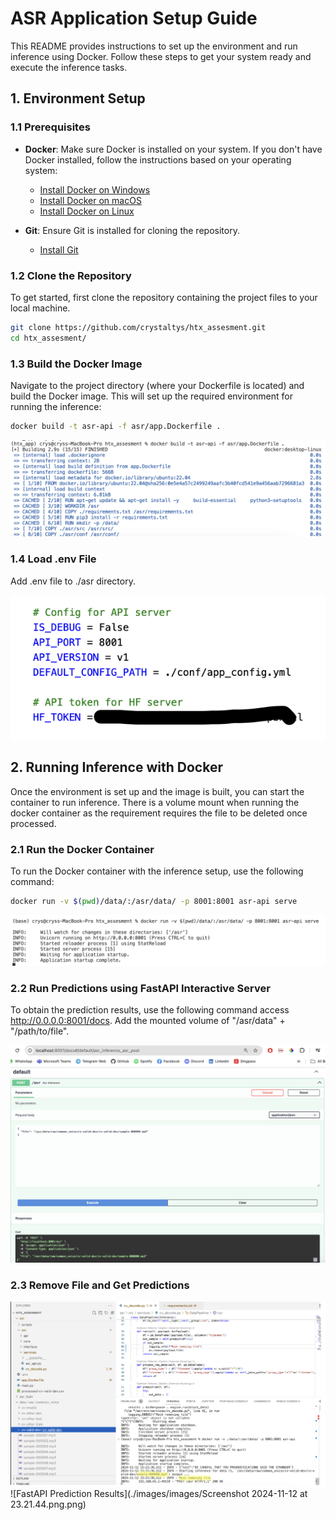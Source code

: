 # ASR Application Setup Guide

This README provides instructions to set up the environment and run inference using Docker. Follow these steps to get your system ready and execute the inference tasks.

## 1. **Environment Setup**

### 1.1 Prerequisites
- **Docker**: Make sure Docker is installed on your system. If you don't have Docker installed, follow the instructions based on your operating system:
  - [Install Docker on Windows](https://docs.docker.com/docker-for-windows/install/)
  - [Install Docker on macOS](https://docs.docker.com/docker-for-mac/install/)
  - [Install Docker on Linux](https://docs.docker.com/install/linux/docker-ce/ubuntu/)

- **Git**: Ensure Git is installed for cloning the repository.
  - [Install Git](https://git-scm.com/book/en/v2/Getting-Started-Installing-Git)

### 1.2 Clone the Repository

To get started, first clone the repository containing the project files to your local machine.

```bash
git clone https://github.com/crystaltys/htx_assesment.git
cd htx_assesment/
```
### 1.3 Build the Docker Image
Navigate to the project directory (where your Dockerfile is located) and build the Docker image. This will set up the required environment for running the inference:

```bash
docker build -t asr-api -f asr/app.Dockerfile .
```
![Docker Build](./images/docker_build.png)

### 1.4 Load .env File
Add .env file to ./asr directory.

![.env file](./images/env_file.png)

## 2. **Running Inference with Docker**
Once the environment is set up and the image is built, you can start the container to run inference. There is a volume mount when running the docker container as the requirement requires the file to be deleted once processed. 

### 2.1 Run the Docker Container
To run the Docker container with the inference setup, use the following command:

```bash
docker run -v $(pwd)/data/:/asr/data/ -p 8001:8001 asr-api serve
```
![Docker Run](./images/docker_container.png)

### 2.2 Run Predictions using FastAPI Interactive Server
To obtain the prediction results, use the following command access http://0.0.0.0:8001/docs. Add the mounted volume of "/asr/data" + "/path/to/file".

![FastAPI Interactive Server](./images/post_request.png)

### 2.3 Remove File and Get Predictions

![FastAPI Interactive Server](./images/file_removed.png)
![FastAPI Prediction Results](./images/images/Screenshot 2024-11-12 at 23.21.44.png.png)

